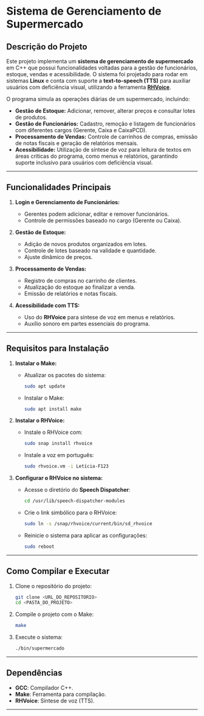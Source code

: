 # Sistema de Gerenciamento de Supermercado

## Descrição do Projeto

Este projeto implementa um **sistema de gerenciamento de supermercado** em C++ que possui funcionalidades voltadas para a gestão de funcionários, estoque, vendas e acessibilidade. O sistema foi projetado para rodar em sistemas **Linux** e conta com suporte a **text-to-speech (TTS)** para auxiliar usuários com deficiência visual, utilizando a ferramenta [**RHVoice**](https://rhvoice.org).

O programa simula as operações diárias de um supermercado, incluindo:

- **Gestão de Estoque:** Adicionar, remover, alterar preços e consultar lotes de produtos.
- **Gestão de Funcionários:** Cadastro, remoção e listagem de funcionários com diferentes cargos (Gerente, Caixa e CaixaPCD).
- **Processamento de Vendas:** Controle de carrinhos de compras, emissão de notas fiscais e geração de relatórios mensais.
- **Acessibilidade:** Utilização de síntese de voz para leitura de textos em áreas críticas do programa, como menus e relatórios, garantindo suporte inclusivo para usuários com deficiência visual.

---

## Funcionalidades Principais

1. **Login e Gerenciamento de Funcionários:**
   - Gerentes podem adicionar, editar e remover funcionários.
   - Controle de permissões baseado no cargo (Gerente ou Caixa).

2. **Gestão de Estoque:**
   - Adição de novos produtos organizados em lotes.
   - Controle de lotes baseado na validade e quantidade.
   - Ajuste dinâmico de preços.

3. **Processamento de Vendas:**
   - Registro de compras no carrinho de clientes.
   - Atualização do estoque ao finalizar a venda.
   - Emissão de relatórios e notas fiscais.

4. **Acessibilidade com TTS:**
   - Uso do **RHVoice** para síntese de voz em menus e relatórios.
   - Auxílio sonoro em partes essenciais do programa.

---

## Requisitos para Instalação

1. **Instalar o Make:**
   - Atualizar os pacotes do sistema:
     ```bash
     sudo apt update
     ```
   - Instalar o Make:
     ```bash
     sudo apt install make
     ```

2. **Instalar o RHVoice:**
   - Instale o RHVoice com:
     ```bash
     sudo snap install rhvoice
     ```
   - Instale a voz em português:
     ```bash
     sudo rhvoice.vm -i Letícia-F123
     ```

3. **Configurar o RHVoice no sistema:**
   - Acesse o diretório do **Speech Dispatcher**:
     ```bash
     cd /usr/lib/speech-dispatcher-modules
     ```
   - Crie o link simbólico para o RHVoice:
     ```bash
     sudo ln -s /snap/rhvoice/current/bin/sd_rhvoice
     ```
   - Reinicie o sistema para aplicar as configurações:
     ```bash
     sudo reboot
     ```

---

## Como Compilar e Executar

1. Clone o repositório do projeto:
   ```bash
   git clone <URL_DO_REPOSITORIO>
   cd <PASTA_DO_PROJETO>
   ```

2. Compile o projeto com o Make:
   ```bash
   make
   ```

3. Execute o sistema:
   ```bash
   ./bin/supermercado
   ```

---

## Dependências

- **GCC**: Compilador C++.
- **Make**: Ferramenta para compilação.
- **RHVoice**: Síntese de voz (TTS).

---


